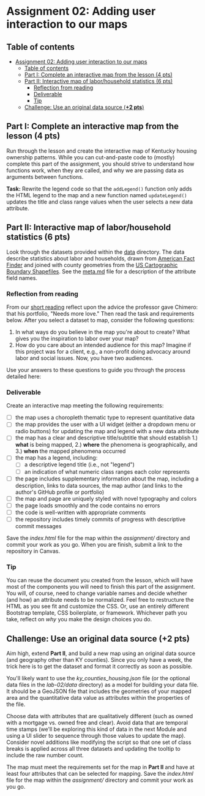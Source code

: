 # Assignment 02: Adding user interaction to our maps

## Table of contents

<!-- TOC -->

- [Assignment 02: Adding user interaction to our maps](#assignment-02-adding-user-interaction-to-our-maps)
    - [Table of contents](#table-of-contents)
    - [Part I: Complete an interactive map from the lesson (4 pts)](#part-i-complete-an-interactive-map-from-the-lesson-4-pts)
    - [Part II: Interactive map of labor/household statistics (6 pts)](#part-ii-interactive-map-of-laborhousehold-statistics-6-pts)
        - [Reflection from reading](#reflection-from-reading)
        - [Deliverable](#deliverable)
        - [Tip](#tip)
    - [Challenge: Use an original data source (**+2 pts**)](#challenge-use-an-original-data-source-2-pts)

<!-- /TOC -->

## Part I: Complete an interactive map from the lesson (4 pts)

Run through the lesson and create the interactive map of Kentucky housing ownership patterns. While you can cut-and-paste code to (mostly) complete this part of the assignment, you should strive to understand how functions work, when they are called, and why we are passing data as arguments between functions.

**Task:** Rewrite the legend code so that the `addLegend()` function only adds the HTML legend to the map and a new function named `updateLegend()` updates the title and class range values when the user selects a new data attribute. 


## Part II: Interactive map of labor/household statistics (6 pts)

Look through the datasets provided within the [data](data/) directory. The data describe statistics about labor and households, drawn from [American Fact Finder](https://factfinder.census.gov) and joined with county geometries from the [US Cartographic Boundary Shapefiles](https://www.census.gov/geo/maps-data/data/cbf/cbf_counties.html). See the [meta.md](data/meta.md) file for a description of the attribute field names.


### Reflection from reading

From our [short reading](https://shapeofdesignbook.com/chapters/02-craft-and-beauty/) reflect upon the advice the professor gave Chimero: that his portfolio, "Needs more love." Then read the task and requirements below. After you select a dataset to map, consider the following questions:

1. In what ways do you believe in the map you're about to create? What gives you the inspiration to labor over your map?
2. How do you care about an intended audience for this map? Imagine if this project was for a client, e.g., a non-profit doing advocacy around labor and social issues. Now, you have two audiences.

Use your answers to these questions to guide you through the process detailed here:

### Deliverable

Create an interactive map meeting the following requirements:

- [ ] the map uses a choropleth thematic type to represent quantitative data
- [ ] the map provides the user with a UI widget (either a dropdown menu or radio buttons) for updating the map and legend with a new data attribute
- [ ] the map has a clear and descriptive title/subtitle that should establish 1.) **what** is being mapped, 2.) **where** the phenomena is geographically, and 3.) **when** the mapped phenomena occurred
- [ ] the map has a legend, including:
    - [ ] a descriptive legend title (i.e., not "legend")
    - [ ] an indication of what numeric class ranges each color represents
- [ ] the page includes supplementary information about the map, including a description, links to data sources, the map author (and links to the author's GitHub profile or portfolio)
- [ ] the map and page are uniquely styled with novel typography and colors
- [ ] the page loads smoothly and the code contains no errors
- [ ] the code is well-written with appropriate comments
- [ ] the repository includes timely commits of progress with descriptive commit messages

Save the _index.html_ file for the map within the _assignment/_ directory and commit your work as you go. When you are finish, submit a link to the repository in Canvas.

### Tip

You can reuse the document you created from the lesson, which will have most of the components you will need to finish this part of the assignment. You will, of course, need to change variable names and decide whether (and how) an attribute needs to be normalized. Feel free to restructure the HTML as you see fit and customize the CSS. Or, use an entirely different Bootstrap template, CSS boilerplate, or framework. Whichever path you take, reflect on *why* you make the design choices you do.

## Challenge: Use an original data source (**+2 pts**)

Aim high, extend **Part II**, and build a new map using an original data source (and geography other than KY counties). Since you only have a week, the trick here is to get the dataset and format it correctly as soon as possible.

You'll likely want to use the _ky_counties_housing.json_ file (or the optional data files in the _lab-02/data_ directory) as a model for building your data file. It should be a GeoJSON file that includes the geometries of your mapped area and the quantitative data value as attributes within the properties of the file.

Choose data with attributes that are qualitatively different (such as owned with a mortgage vs. owned free and clear). Avoid data that are temporal time stamps (we'll be exploring this kind of data in the next Module and using a UI slider to sequence through those values to update the map). Consider novel additions like modifying the script so that one set of class breaks is applied across all three datasets and updating the tooltip to include the raw number count.

The map must meet the requirements set for the map in **Part II** and have at least four attributes that can be selected for mapping. Save the _index.html_ file for the map within the _assignment/_ directory and commit your work as you go. 